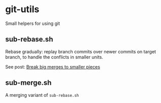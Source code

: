 # git-utils
Small helpers for using git

## sub-rebase.sh

Rebase gradually: replay branch commits over newer commits on target branch, to handle the conflicts in smaller units.

See post: [Break big merges to smaller pieces](https://yairchu.github.io/posts/split-merge-to-smaller-pieces)

## sub-merge.sh

A merging variant of `sub-rebase.sh`
